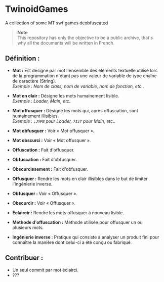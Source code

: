 # TwinoidGames
A collection of some MT swf games deobfuscated

> **Note**    
> This repository has only the objective  to be a public archive, that's why all
> the documents will be written in French.

## Définition :
 - **Mot :** Est désigné par mot l'ensemble des  éléments textuelle utilisé lors
de la  programmation  n'étant  pas  une  valeur  de variable  de type  chaîne de
caractère (String).   
*Exemple : Nom de class, nom de variable, nom de fonction, etc..*

 - **Mot en clair :** Désigne les mots humainement lisible.   
*Exemple : Loader, Main, etc..*

 - **Mot offusquer :** Désigne les mots qui, après offuscation, sont humainement
illisibles.   
*Exemple : `;JYPN` pour Loader, `7IzT` pour Main, etc..*
 - **Mot obfusquer :** Voir « Mot offusquer ».
 - **Mot obscurci :** Voir « Mot offusquer ».

 - **Offuscation :** Fait d'offusquer.
 - **Obfuscation :** Fait d'obfusquer.
 - **Obscurcissement :** Fait d'obfusquer.

 - **Offusquer :** Rendre les  mots en clair illisibles  dans le but de  limiter
l'ingénierie inverse.
 - **Obfusquer :** Voir « Offusquer ».
 - **Obscurcir :** Voir « Offusquer ».

 - **Éclaircir :** Rendre les mots offusquer à nouveau lisible.

 - **Méthode d'offuscation :** Méthode utilisée pour  offusquer un ou  plusieurs
mots.

 - **Ingénierie inverse :** Pratique  qui  consiste à  analyser un  produit fini
pour connaître la manière dont celui-ci a été conçu ou fabriqué.

## Contribuer :
 - Un seul commit par mot éclairci.
 - ???